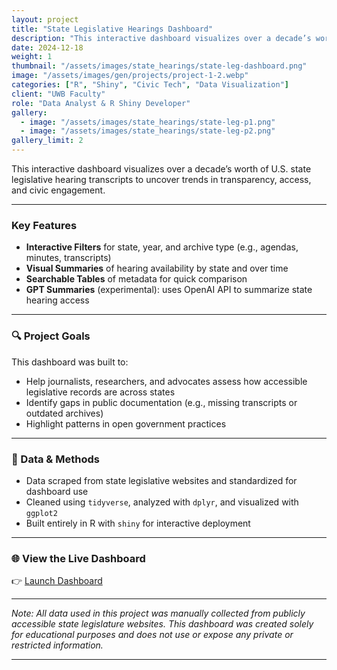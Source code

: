 ```yaml
---
layout: project
title: "State Legislative Hearings Dashboard"
description: "This interactive dashboard visualizes over a decade’s worth of U.S. state legislative hearing transcripts to uncover trends in transparency, access, and civic engagement."
date: 2024-12-18
weight: 1
thumbnail: "/assets/images/state_hearings/state-leg-dashboard.png"
image: "/assets/images/gen/projects/project-1-2.webp"
categories: ["R", "Shiny", "Civic Tech", "Data Visualization"]
client: "UWB Faculty"
role: "Data Analyst & R Shiny Developer"
gallery:
  - image: "/assets/images/state_hearings/state-leg-p1.png"
  - image: "/assets/images/state_hearings/state-leg-p2.png"
gallery_limit: 2
---
```


This interactive dashboard visualizes over a decade’s worth of U.S. state legislative hearing transcripts to uncover trends in transparency, access, and civic engagement.

---

### Key Features

- **Interactive Filters** for state, year, and archive type (e.g., agendas, minutes, transcripts)
- **Visual Summaries** of hearing availability by state and over time
- **Searchable Tables** of metadata for quick comparison
- **GPT Summaries** (experimental): uses OpenAI API to summarize state hearing access

---

### 🔍 Project Goals

This dashboard was built to:
- Help journalists, researchers, and advocates assess how accessible legislative records are across states
- Identify gaps in public documentation (e.g., missing transcripts or outdated archives)
- Highlight patterns in open government practices

---

### 📁 Data & Methods

- Data scraped from state legislative websites and standardized for dashboard use
- Cleaned using `tidyverse`, analyzed with `dplyr`, and visualized with `ggplot2`
- Built entirely in R with `shiny` for interactive deployment

---

### 🌐 View the Live Dashboard

👉 [Launch Dashboard](https://inaya-r.shinyapps.io/StateHearings_Dashboard/)

---

*Note: All data used in this project was manually collected from publicly accessible state legislature websites. This dashboard was created solely for educational purposes and does not use or expose any private or restricted information.*

---